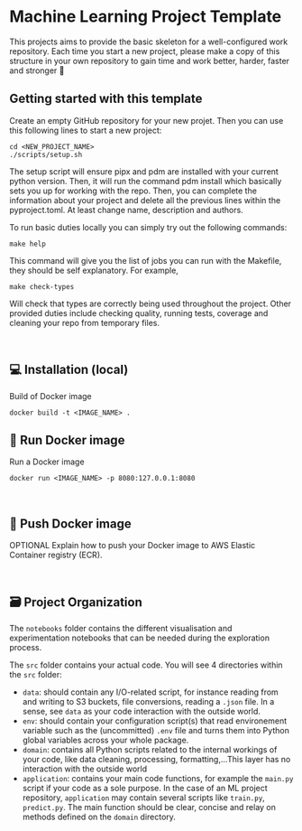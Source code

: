 # Machine Learning Project Template

This projects aims to provide the basic skeleton for a well-configured work repository. Each time you start a new project, please make a copy of this structure in your own repository to gain time and work better, harder, faster and stronger 🤖


## Getting started with this template
Create an empty GitHub repository for your new projet. 
Then you can use this following lines to start a new project:

```
cd <NEW_PROJECT_NAME>
./scripts/setup.sh
```

The setup script will ensure pipx and pdm are installed with your current python version. Then, it will run the command pdm install which basically sets you up for working with the repo. Then, you can complete the information about your project and delete all the previous lines within the pyproject.toml. At least change name, description and authors.

To run basic duties locally you can simply try out the following commands:
```
make help
```
This command will give you the list of jobs you can run with the Makefile, they should be self explanatory. For example,

```
make check-types
```
Will check that types are correctly being used throughout the project. Other provided duties include checking quality, running tests, coverage and cleaning your repo from temporary files.

<br/>

💻  Installation (local)
-------------

Build of Docker image
```
docker build -t <IMAGE_NAME> .
```


🐳 Run Docker image
------------

Run a Docker image
```
docker run <IMAGE_NAME> -p 8080:127.0.0.1:8080
```

<br/>

🐳 Push Docker image
------------

OPTIONAL
Explain how to push your Docker image to AWS Elastic Container registry (ECR).

<br/>


🗃 Project Organization
------------

The `notebooks` folder contains the different visualisation and experimentation notebooks that can be needed during the exploration process.

The `src` folder contains your actual code. You will see 4 directories within the `src` folder:
- `data`: should contain any I/O-related script, for instance reading from and writing to S3 buckets, file conversions, reading a `.json` file. In a sense, see `data` as your code interaction with the outside world.
- `env`: should contain your configuration script(s) that read environement variable such as the (uncommitted) `.env` file and turns them into Python global variables across your whole package.
- `domain`: contains all Python scripts related to the internal workings of your code, like data cleaning, processing, formatting,...This layer has no interaction with the outside world
- `application`: contains your main code functions, for example the `main.py` script if your code as a sole purpose. In the case of an ML project repository, `application` may contain several scripts like `train.py`, `predict.py`. The main function should be clear, concise and relay on methods defined on the `domain` directory.
